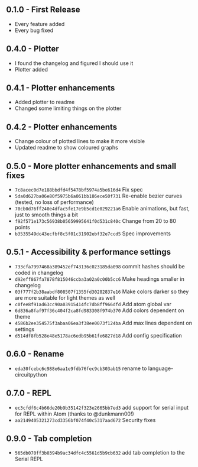 ## 0.1.0 - First Release
* Every feature added
* Every bug fixed

## 0.4.0 - Plotter
* I found the changelog and figured I should use it
* Plotter added

## 0.4.1 - Plotter enhancements
* Added plotter to readme
* Changed some limiting things on the plotter

## 0.4.2 - Plotter enhancements
* Change colour of plotted lines to make it more visible
* Updated readme to show coloured graphs

## 0.5.0 - More plotter enhancements and small fixes
* `7c8acec0d7e188bbdfd4f5478bf5974a5be616d4` Fix spec
* `5da0d627ba06e80f5975b6a061bb186ece50f731` Re-enable bezier curves (tested, no loss of performance)
* `70cb0d76ff240e4dfac5fe17e9b5cd1e029221a6` Enable animations, but fast, just to smooth things a bit
* `f92f571e173c56938b05659995641f0d531c840c` Change from 20 to 80 points
* `b3535549dc43ecfbf8c5f01c31902ebf32e7ccd5` Spec improvements

## 0.5.1 - Accessibility & performance settings
* `733cfa7997468a389452ef743136c023185da098` commit hashes should be coded in changelog
* `d92eff867fa7878f815046ccba3a02a0c00b5cc6` Make headings smaller in changelog
* `03f777f2b38aabdf808507f1355fd30282837e16` Make colors darker so they are more suitable for light themes as well
* `c0fee8f91ad63cc90a03915414fc7db8ff966dfd` Add atom global var
* `6d836a8faf97f36c404f2ca8fd983308f974b370` Add colors dependent on theme
* `4586b2ee354575f3abaa06ea3f38ee0073f124ba` Add max lines dependent on settings
* `d514df8fb528e48e5178ac6edb95b61fe6827d18` Add config specification

## 0.6.0 - Rename
* `eda30fcebc6c988e6aa1e9fdb76fec9cb303ab15` rename to language-circuitpython

## 0.7.0 - REPL
* `ec3cfdf6c4b66de20b9b35142f323e2665bb7ed3` add support for serial input for REPL within Atom (thanks to @dunkmann00!)
* `aa2149405321273cd3356bf074f40c5317aad672` Security fixes

## 0.9.0 - Tab completion
* `565db070ff3b0394b9ac34dfc4c5561d5b9cb632` add tab completion to the Serial REPL
